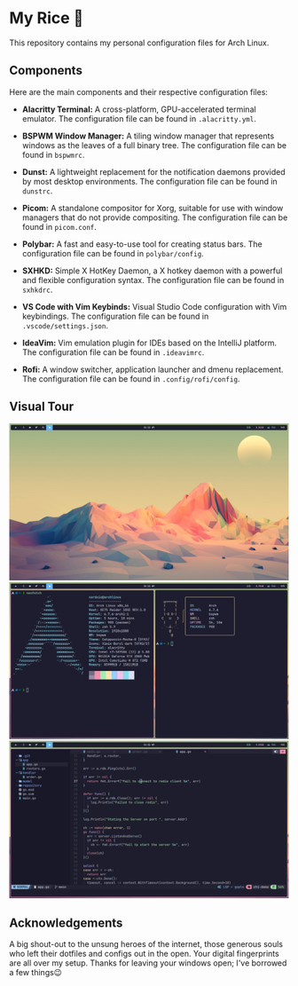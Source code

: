 # My Rice 🍚

This repository contains my personal configuration files for Arch Linux. 

## Components

Here are the main components and their respective configuration files:

- **Alacritty Terminal:** A cross-platform, GPU-accelerated terminal emulator. The configuration file can be found in `.alacritty.yml`.

- **BSPWM Window Manager:** A tiling window manager that represents windows as the leaves of a full binary tree. The configuration file can be found in `bspwmrc`.

- **Dunst:** A lightweight replacement for the notification daemons provided by most desktop environments. The configuration file can be found in `dunstrc`.

- **Picom:** A standalone compositor for Xorg, suitable for use with window managers that do not provide compositing. The configuration file can be found in `picom.conf`.

- **Polybar:** A fast and easy-to-use tool for creating status bars. The configuration file can be found in `polybar/config`.

- **SXHKD:** Simple X HotKey Daemon, a X hotkey daemon with a powerful and flexible configuration syntax. The configuration file can be found in `sxhkdrc`.

- **VS Code with Vim Keybinds:** Visual Studio Code configuration with Vim keybindings. The configuration file can be found in `.vscode/settings.json`.

- **IdeaVim:** Vim emulation plugin for IDEs based on the IntelliJ platform. The configuration file can be found in `.ideavimrc`.

- **Rofi:** A window switcher, application launcher and dmenu replacement. The configuration file can be found in `.config/rofi/config`.


## Visual Tour

![Screenshot 1](./imgs/main.png)
![Screenshot 2](./imgs/s.png)
![Screenshot 3](./imgs/th.png)


## Acknowledgements

A big shout-out to the unsung heroes of the internet, those generous souls who left their dotfiles and configs out in the open. Your digital fingerprints are all over my setup. Thanks for leaving your windows open; I've borrowed a few things😉